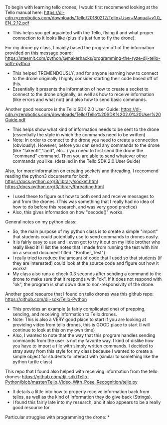 To begin with learning tello drones, I would first recommend looking at the Tello manual here: https://dl-cdn.ryzerobotics.com/downloads/Tello/20180212/Tello+User+Manual+v1.0_EN_2.12.pdf
* This helps you get aquainted with the Tello, flying it and what proper connection to it looks like (plus it's just fun to fly the drone).

For my drone.py class, I mainly based the program off of the information provided on this message board:
https://steemit.com/python/@makerhacks/programming-the-ryze-dji-tello-with-python

* This helped TREMENDOUSLY, and for anyone learning how to connect to the drone originally I highly consider starting their code based off of this.
* Essentially it presents the information of how to create a socket to connect to the drone originally, as well as how to receive information (like errors and what not) and also how to send basic commands.

Another good resource is the Tello SDK 2.0 User Guide:
https://dl-cdn.ryzerobotics.com/downloads/Tello/Tello%20SDK%202.0%20User%20Guide.pdf

* This helps show what kind of information needs to be sent to the drone (essentially the style in which the commands need to be written)
* Note: In order to connect to the drone you need to create a connection (obviously). However, before you can send any commands to the drone (like "takeoff","land", etc...) you need to first send the drone the "command" command. Then you are able to send whatever other commands you like. (detailed in the Tello SDK 2.0 User Guide)

Also, for more information on creating sockets and threading, I reccomend reading the python3 documents for both.
https://docs.python.org/3/library/socket.html
https://docs.python.org/3/library/threading.html
* I used these to figure out how to both send and receive messages to and from the drones. (This was something that I really had no idea of how to do before this research, and was very good practice)
* Also, this gives information on how "decode()" works.

General notes on my python class:
* So, the main purpose of my python class is to create a simple "import" that students could potentially use to send commands to drones easily.
* It is fairly easy to use and I even got to try it out on my little brother who really liked it! (I list the notes that I made from running the test with him on a second document titled: "Brother_Test")
* I really tried to reduce the amount of code that I used so that students (if they are interested) could look at the source code and figure out how it works!
* My class also runs a check 0.3 seconds after sending a command to the drone to make sure that it responds with "ok". If it does not respond with "ok", the program is shut down due to non-responsivity of the drone.

Another good resource that I found on tello drones was this github repo: https://github.com/dji-sdk/Tello-Python
* This provides an example (a fairly complicated one) of prepping, sending, and receiving information to Tello drones.
* Note: This is also a VERY good place to start if you are looking at providing video from tello drones, this is GOOD place to start (I will continue to look at this on my own time)
* Also, I wanted to note that the way that this program handles sending commands from the user is not my favorite way. I kind of dislike how you have to import  a file with simply written commands. I decided to stray away from this style for my class because I wanted to create a simple object for students to interact with (similar to something like the python turtle class)

This repo that I found also helped with receiving information from the tello drones: https://github.com/dji-sdk/Tello-Python/blob/master/Tello_Video_With_Pose_Recognition/tello.py
* It details a little into how to properly receive information back from tellos, as well as the kind of information they do give back (Strings).
* I found this fairly late into my research, and it also appears to be a really good resource for 

Particular struggles with programming the drone:
* 
